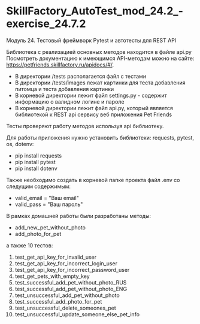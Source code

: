 # SkillFactory_AutoTest_mod_24.2_-exercise_24.7.2
Модуль 24. Тестовый фреймворк Pytest и автотесты для REST API

Библиотека с реализацией основных методов находится в файле api.py
Посмотреть документацию к имеющимся API-методам можно на сайте:
https://petfriends.skillfactory.ru/apidocs/#/.

- В директории /tests располагается файл с тестами
- В директории /tests/images лежат картинки для теста добавления питомца и теста добавления картинки
- В корневой директории лежит файл settings.py - содержит информацию о валидном логине и пароле
- В корневой директории лежит файл api.py, который является библиотекой к REST api сервису веб приложения Pet Friends

Тесты проверяют работу методов используя api библиотеку.

Для работы приложения нужно установить библиотеки: requests, pytest, os, dotenv:

- pip install requests
- pip install pytest
- pip install dotenv

Также необходимо создать в корневой папке проекта файл .env со следущим содержимым:

- valid_email = "Ваш email"
- valid_pass = "Ваш пароль"

В рамках домашней работы были разработаны методы:

- add_new_pet_without_photo
- add_photo_for_pet

а также 10 тестов:

1. test_get_api_key_for_invalid_user
2. test_get_api_key_for_incorrect_login_user
3. test_get_api_key_for_incorrect_password_user
4. test_get_pets_with_empty_key
5. test_successful_add_pet_without_photo_RUS
6. test_successful_add_pet_without_photo_ENG
7. test_unsuccessful_add_pet_without_photo
8. test_successful_add_photo_for_pet
9. test_unsuccessful_delete_someones_pet
10. test_unsuccessful_update_someone_else_pet_info

